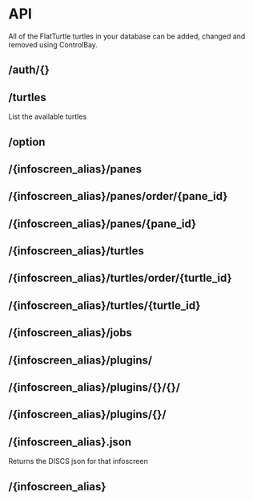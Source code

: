 API
===

All of the FlatTurtle turtles in your database can be added, changed and removed using ControlBay. 

/auth/{}
--------

/turtles
--------
List the available turtles

/option
-------

/{infoscreen_alias}/panes
--------------

/{infoscreen_alias}/panes/order/{pane_id}
------------------------------

/{infoscreen_alias}/panes/{pane_id}
------------------------

/{infoscreen_alias}/turtles
----------------

/{infoscreen_alias}/turtles/order/{turtle_id}
----------------------------------

/{infoscreen_alias}/turtles/{turtle_id}
----------------------------

/{infoscreen_alias}/jobs
------------------------

/{infoscreen_alias}/plugins/
----------------------------

/{infoscreen_alias}/plugins/{}/{}/
----------------------------------

/{infoscreen_alias}/plugins/{}/
-------------------------------

/{infoscreen_alias}.json
------------------------
Returns the DISCS json for that infoscreen

/{infoscreen_alias}
-------------------

